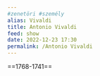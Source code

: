 ```yaml
---
#zenetöri #személy
alias: Vivaldi
title: Antonio Vivaldi
feed: show
date: 2022-12-23 17:30
permalink: /Antonio Vivaldi
---
```


==1768-1741==

